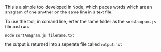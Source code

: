 This is a simple tool developed in Node, which places words which are an anagram of one another on the same line in a text file.

To use the tool, in comand line, enter the same folder as the `sortAnagram.js` file and run: 

`node sortAnagram.js filename.txt`

the output is returned into a seperate file called `output.txt`